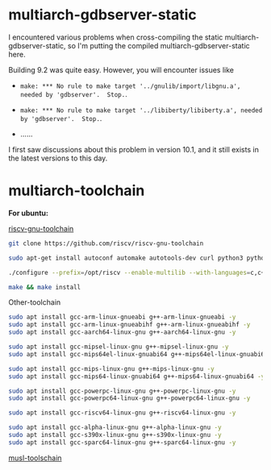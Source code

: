 # multiarch-gdbserver-static

I encountered various problems when cross-compiling the static multiarch-gdbserver-static, so I'm putting the compiled multiarch-gdbserver-static here.

Building 9.2 was quite easy. However, you will encounter issues like 
- `make: *** No rule to make target '../gnulib/import/libgnu.a', needed by 'gdbserver'.  Stop.`.

- `make: *** No rule to make target '../libiberty/libiberty.a', needed by 'gdbserver'.  Stop.`.
- ......

I first saw discussions about this problem in version 10.1, and it still exists in the latest versions to this day.
# multiarch-toolchain
**For ubuntu:**

[riscv-gnu-toolchain](https://github.com/riscv-collab/riscv-gnu-toolchain)
```sh
git clone https://github.com/riscv/riscv-gnu-toolchain

sudo apt-get install autoconf automake autotools-dev curl python3 python3-pip python3-tomli libmpc-dev libmpfr-dev libgmp-dev gawk build-essential bison flex texinfo gperf libtool patchutils bc zlib1g-dev libexpat-dev ninja-build git cmake libglib2.0-dev libslirp-dev

./configure --prefix=/opt/riscv --enable-multilib --with-languages=c,c++

make && make install

```
Other-toolchain
```sh
sudo apt install gcc-arm-linux-gnueabi g++-arm-linux-gnueabi -y
sudo apt install gcc-arm-linux-gnueabihf g++-arm-linux-gnueabihf -y
sudo apt install gcc-aarch64-linux-gnu g++-aarch64-linux-gnu -y

sudo apt install gcc-mipsel-linux-gnu g++-mipsel-linux-gnu -y
sudo apt install gcc-mips64el-linux-gnuabi64 g++-mips64el-linux-gnuabi64 -y

sudo apt install gcc-mips-linux-gnu g++-mips-linux-gnu -y
sudo apt install gcc-mips64-linux-gnuabi64 g++-mips64-linux-gnuabi64 -y

sudo apt install gcc-powerpc-linux-gnu g++-powerpc-linux-gnu -y
sudo apt install gcc-powerpc64-linux-gnu g++-powerpc64-linux-gnu -y

sudo apt install gcc-riscv64-linux-gnu g++-riscv64-linux-gnu -y

sudo apt install gcc-alpha-linux-gnu g++-alpha-linux-gnu -y
sudo apt install gcc-s390x-linux-gnu g++-s390x-linux-gnu -y
sudo apt install gcc-sparc64-linux-gnu g++-sparc64-linux-gnu -y
```

[musl-toolschain](https://musl.cc/)

